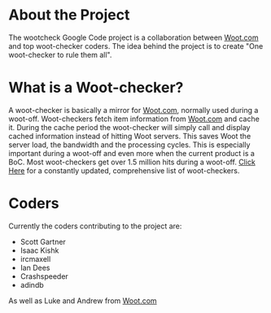 # About the Project #

The wootcheck Google Code project is a collaboration between
[Woot.com](http://www.woot.com/) and top woot-checker coders.  The idea behind the project is to create "One woot-checker to rule them all".

# What is a Woot-checker? #

A woot-checker is basically a mirror for [Woot.com](http://www.woot.com/), normally used during a woot-off.  Woot-checkers fetch item information from [Woot.com](http://www.woot.com/) and cache it.  During the cache period the woot-checker will simply call and display cached information instead of hitting Woot servers.  This saves Woot the server load, the bandwidth and the processing cycles.  This is especially important during a woot-off and even more when the current product is a BoC.  Most woot-checkers get over 1.5 million hits during a woot-off.  [Click Here](http://woot.wikia.com/wiki/Woot-Off_Checkers) for a constantly updated, comprehensive list of woot-checkers.

# Coders #

Currently the coders contributing to the project are:
  * Scott Gartner
  * Isaac Kishk
  * ircmaxell
  * Ian Dees
  * Crashspeeder
  * adindb

As well as Luke and Andrew from [Woot.com](http://www.woot.com/)
